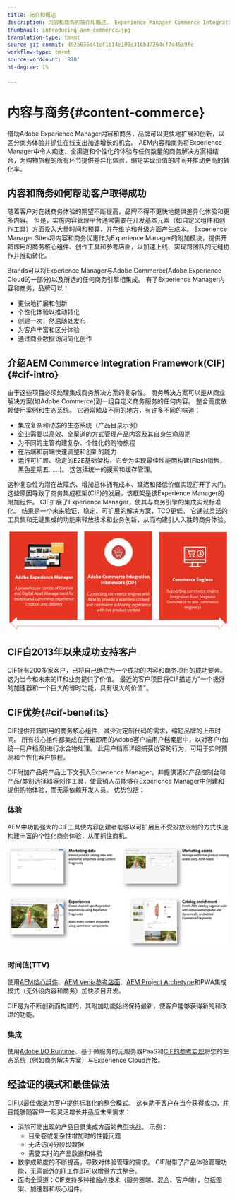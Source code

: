 ```yaml
---
title: 简介和概述
description: 内容和商务的简介和概述。 Experience Manager Commerce Integration Framework(CIF)是Adobe推荐的模式，用于将Magento和其他第三方商务解决方案中的商务服务与Experience Cloud集成和扩展。
thumbnail: introducing-aem-commerce.jpg
translation-type: tm+mt
source-git-commit: d92a635d41cf1b14e109c316bd7264cf7d45a9fe
workflow-type: tm+mt
source-wordcount: '870'
ht-degree: 1%

---
```


# 内容与商务{#content-commerce}

借助Adobe Experience Manager内容和商务，品牌可以更快地扩展和创新，以区分商务体验并抓住在线支出加速增长的机会。 AEM内容和商务将Experience Manager中令人痴迷、全渠道和个性化的体验与任何数量的商务解决方案相结合，为购物旅程的所有环节提供差异化体验，缩短实现价值的时间并推动更高的转化率。

## 内容和商务如何帮助客户取得成功

随着客户对在线商务体验的期望不断提高，品牌不得不更快地提供差异化体验和更多内容。 但是，实施内容管理平台通常需要在开发基本元素（如自定义组件和创作工具）方面投入大量时间和预算，并在维护和升级方面产生成本。 Experience Manager Sites将内容和商务优惠作为Experience Manager的附加模块，提供开箱即用的商务核心组件、创作工具和参考店面，以加速上线、实现跨团队的无缝协作并推动转化。

Brands可以将Experience Manager与Adobe Commerce(Adobe Experience Cloud的一部分)以及所选的任何商务引擎相集成。 有了Experience Manager内容和商务，品牌可以：

* 更快地扩展和创新
* 个性化体验以推动转化
* 创建一次，然后随处发布
* 为客户丰富和区分体验
* 通过商业数据访问简化创作

## 介绍AEM Commerce Integration Framework(CIF){#cif-intro}

由于这些项目必须处理集成商务解决方案的复杂性。 商务解决方案可以是从商业解决方案(如Adobe Commerce)到一组自定义商务服务的任何内容。 整合高度依赖使用案例和生态系统。 它通常触及不同的地方，有许多不同的味道：

* 集成复杂和动态的生态系统（产品目录示例）
* 企业需要以高效、全渠道的方式管理产品内容及其自身生命周期
* 为不同的主管构建复杂、个性化的购物旅程
* 在后端和前端快速调整和创新的能力
* 运行可扩展、稳定的E2E基础架构，它专为实现最佳性能而构建(Flash销售，黑色星期五……)。 这包括统一的搜索和缓存管理。

这种复杂性为潜在故障点、增加总体拥有成本、延迟和降低价值实现打开了大门。 这些原因导致了商务集成框架(CIF)的发展，该框架是该Experience Manager的附加组件。 CIF扩展了Experience Manager，使其与商务引擎的集成实现标准化。 结果是一个未来验证、稳定、可扩展的解决方案，TCO更低。 它通过灵活的工具集和无缝集成的功能来释放技术和业务创新，从而构建引人入胜的商务体验。

![CIF元素](./assets/CIF/CIF_Overview.png)

## CIF自2013年以来成功支持客户

CIF拥有200多家客户，已将自己确立为一个成功的内容和商务项目的成功要素。 这为当今和未来的IT和业务提供了价值。 最近的客户项目将CIF描述为&quot;一个极好的加速器和一个巨大的省时功能，具有很大的价值&quot;。

## CIF优势{#cif-benefits}

CIF提供开箱即用的商务核心组件，减少对定制代码的需求，缩短品牌的上市时间。 所有核心组件都集成在开箱即用的Adobe客户端用户档案层中，以对客户(如统一用户档案)进行水合物处理。 此用户档案详细捕获访客的行为，可用于实时预测和个性化客户旅程。

CIF附加产品将产品上下文引入Experience Manager，并提供诸如产品控制台和产品/类别选择器等创作工具，使营销人员能够在Experience Manager中创建和提供购物体验，而无需依赖开发人员。 优势包括：

### 体验

AEM中功能强大的CIF工具使内容创建者能够以可扩展且不受投放限制的方式快速构建丰富的个性化商务体验，从而抓住商机。

![CIF元素](./assets/CIF/CIF_Product_Experience_Management.png)

### 时间值(TTV)

使用[AEM核心组件](https://www.aemcomponents.dev/)、[AEM Venia参考店面](https://github.com/adobe/aem-cif-guides-venia)、[AEM Project Archetype](https://docs.adobe.com/content/help/zh-Hans/experience-manager-core-components/using/developing/archetype/overview.html)和PWA集成模式（无外设内容和商务）加快项目开发。

CIF是为不断创新而构建的，其附加功能始终保持最新，使客户能够获得新的和改进的功能。

### 集成

使用[Adobe I/O Runtime](https://www.adobe.io/apis/experienceplatform/runtime.html)、基于微服务的无服务器PaaS和[CIF的参考实现](https://github.com/adobe/commerce-cif-graphql-integration-reference)将您的生态系统（例如商务解决方案）与Experience Cloud连接。

## 经验证的模式和最佳做法

CIF以最佳做法为客户提供标准化的整合模式。 这有助于客户在当今获得成功，并且能够随客户一起灵活增长并适应未来需求：

* 消除可能出现的产品目录集成方面的典型挑战。 示例：
   * 目录卷或复杂性增加时的性能问题
   * 无法访问分阶段数据
   * 需要实时的产品数据和体验
* 数字成熟度的不断提高，导致对体验管理的需求。 CIF附带了产品体验管理功能，无需额外的IT工作即可以增量方式整合。
* 面向全渠道：CIF支持多种接触点技术（服务器端、混合、客户端），包括图案、加速器和核心组件。
